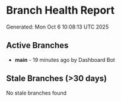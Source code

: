 # Branch Health Report
Generated: Mon Oct  6 10:08:13 UTC 2025

## Active Branches
- **main** - 19 minutes ago by Dashboard Bot

## Stale Branches (>30 days)
No stale branches found

